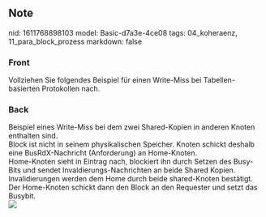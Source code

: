 ## Note
nid: 1611768898103
model: Basic-d7a3e-4ce08
tags: 04_koheraenz, 11_para_block_prozess
markdown: false

### Front
Vollziehen Sie folgendes Beispiel für einen Write-Miss bei Tabellen-basierten Protokollen nach.

### Back
<div>
  Beispiel eines Write-Miss bei dem zwei Shared-Kopien in anderen
  Knoten enthalten sind.
</div>
<div>
  Block ist nicht in seinem physikalischen Speicher. Knoten schickt
  deshalb eine BusRdX-Nachricht (Anforderung) an Home-Knoten.
</div>
<div>
  Home-Knoten sieht in Eintrag nach, blockiert ihn durch Setzen des
  Busy-Bits und sendet Invaldierungs-Nachrichten an beide Shared
  Kopien.
</div>
<div>
  Invalidierungen werden dem Home durch beide shared-Knoten
  bestätigt.
</div>
<div>
  Der Home-Knoten schickt dann den Block an den Requester und setzt
  das Busybit.
</div>
<div><img src=
"paste-ccf20e96783b608997f149d6fe6dad19c77542c3.jpg"></div>
